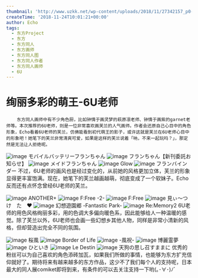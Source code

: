 ```yaml
---
thumbnail: 'http://www.uzkk.net/wp-content/uploads/2018/11/27342157_p0-1-825x510.jpg'
createTime: '2018-11-24T10:01:21+00:00'
author: Echo
tags:
  - 东方Project
  - 东方
  - 东方同人
  - 东方画师
  - 东方同人图
  - 东方同人作者
  - 东方同人画师
  - 6U
---
```


# 绚丽多彩的萌王-6U老师

		东方同人画师中有不少角色厨，比如钟情于画灵梦的萩原凛老师、钟情于画紫的garnet老师等。本次推荐的6U老师，则是一位非常喜欢画芙兰的人气画师。作者会还原自己心目中的角色形象，Echo看着6U老师的芙兰，仿佛能看到初代萌王的影子，或许这就是芙兰在6U老师心目中的形象吧！她笔下的芙兰非常清爽可爱，如果是这样的芙兰说着「呐，不来一起玩吗？」，那定然是无法让人拒绝呢。

![image](http://www.uzkk.net/wp-content/uploads/2018/11/55449244_p0.jpg)
モバイルバッテリーフランちゃん
![image](http://www.uzkk.net/wp-content/uploads/2018/11/62834937_p0.jpg)
フランちゃん【新刊委託お知らせ】
![image](http://www.uzkk.net/wp-content/uploads/2018/11/51799862_p0.jpg)
メイドフランちゃん
![image](http://www.uzkk.net/wp-content/uploads/2018/11/53250292_p0.jpg)
Glow
![image](http://www.uzkk.net/wp-content/uploads/2018/11/53236250_p0.jpg)
フランバインダー
不过，6U老师的画风也是经过变化的，从前她的风格更加立体，芙兰的形象显得更丰富饱满。现在，她笔下的芙兰越画越萌，彻底变成了一个软妹子。Echo反而还有点怀念曾经6U老师的芙兰。

![image](http://www.uzkk.net/wp-content/uploads/2018/11/50255345_p0.jpg)
ANOTHER+
![image](http://www.uzkk.net/wp-content/uploads/2018/11/22263224_p0.jpg)
F:Free -2-
![image](http://www.uzkk.net/wp-content/uploads/2018/11/22217688_p0-1.jpg)
F:Free
![image](http://www.uzkk.net/wp-content/uploads/2018/11/10349300_p0.jpg)
見ぃ～つ　け　た　♥
![image](http://www.uzkk.net/wp-content/uploads/2018/11/32670635_p0.jpg)
幻想遊園郷 -Fantastic Park-
![image](http://www.uzkk.net/wp-content/uploads/2018/11/27342157_p0-1.jpg)
Re:Memory2
6U老师的用色风格绚丽多彩，用的色调大多偏向暖色系，因此能够给人一种温暖的感觉。除了芙兰以外，6U老师也会画一些幻想乡其他人物，同样是非常小清新的风格，但却营造出完全不同的氛围。

![image](http://www.uzkk.net/wp-content/uploads/2018/11/37612952_p0.jpg)
桜風
![image](http://www.uzkk.net/wp-content/uploads/2018/11/32930078_p0-1.jpg)
Border of Life
![image](http://www.uzkk.net/wp-content/uploads/2018/11/16318792_p0-1.jpg)
-風祝-
![image](http://www.uzkk.net/wp-content/uploads/2018/11/22659045_p0.jpg)
博麗霊夢
![image](http://www.uzkk.net/wp-content/uploads/2018/11/21428544_p0.jpg)
ひといき
![image](http://www.uzkk.net/wp-content/uploads/2018/11/20637610_p0.jpg)
Le Destin
![image](http://www.uzkk.net/wp-content/uploads/2018/11/6555638_p0.jpg)
天狗の思し召すままに
优秀的粉丝可以为自己喜欢的角色添砖加瓦，如果我们所做的事情，也能够为东方扩充信仰就好了。期待将来有越来越多的东方作品，这少不了我们每个人的支持呢，日本最大的同人展comiket即将到来，有条件的可以去关注支持一下哟(｡･∀･)ﾉﾞ
